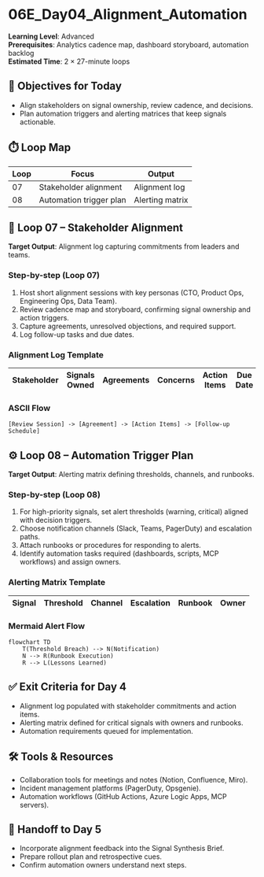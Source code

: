 # 06E_Day04_Alignment_Automation

**Learning Level**: Advanced  
**Prerequisites**: Analytics cadence map, dashboard storyboard, automation backlog  
**Estimated Time**: 2 × 27-minute loops

## 🎯 Objectives for Today

- Align stakeholders on signal ownership, review cadence, and decisions.
- Plan automation triggers and alerting matrices that keep signals actionable.

## ⏱️ Loop Map

| Loop | Focus | Output |
| --- | --- | --- |
| 07 | Stakeholder alignment | Alignment log |
| 08 | Automation trigger plan | Alerting matrix |

## 🤝 Loop 07 – Stakeholder Alignment

**Target Output**: Alignment log capturing commitments from leaders and teams.

### Step-by-step (Loop 07)

1. Host short alignment sessions with key personas (CTO, Product Ops, Engineering Ops, Data Team).
2. Review cadence map and storyboard, confirming signal ownership and action triggers.
3. Capture agreements, unresolved objections, and required support.
4. Log follow-up tasks and due dates.

### Alignment Log Template

| Stakeholder | Signals Owned | Agreements | Concerns | Action Items | Due Date |
| --- | --- | --- | --- | --- | --- |

### ASCII Flow

```text
[Review Session] -> [Agreement] -> [Action Items] -> [Follow-up Schedule]
```

## ⚙️ Loop 08 – Automation Trigger Plan

**Target Output**: Alerting matrix defining thresholds, channels, and runbooks.

### Step-by-step (Loop 08)

1. For high-priority signals, set alert thresholds (warning, critical) aligned with decision triggers.
2. Choose notification channels (Slack, Teams, PagerDuty) and escalation paths.
3. Attach runbooks or procedures for responding to alerts.
4. Identify automation tasks required (dashboards, scripts, MCP workflows) and assign owners.

### Alerting Matrix Template

| Signal | Threshold | Channel | Escalation | Runbook | Owner |
| --- | --- | --- | --- | --- | --- |

### Mermaid Alert Flow

```mermaid
flowchart TD
    T(Threshold Breach) --> N(Notification)
    N --> R(Runbook Execution)
    R --> L(Lessons Learned)
```

## ✅ Exit Criteria for Day 4

- Alignment log populated with stakeholder commitments and action items.
- Alerting matrix defined for critical signals with owners and runbooks.
- Automation requirements queued for implementation.

## 🛠️ Tools & Resources

- Collaboration tools for meetings and notes (Notion, Confluence, Miro).
- Incident management platforms (PagerDuty, Opsgenie).
- Automation workflows (GitHub Actions, Azure Logic Apps, MCP servers).

## 🔄 Handoff to Day 5

- Incorporate alignment feedback into the Signal Synthesis Brief.
- Prepare rollout plan and retrospective cues.
- Confirm automation owners understand next steps.
